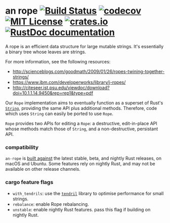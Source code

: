 # an rope [![Build Status](https://travis-ci.org/hawkw/an-editor.svg?branch=master)](https://travis-ci.org/hawkw/an-editor) [![codecov](https://codecov.io/gh/hawkw/an-editor/branch/master/graph/badge.svg)](https://codecov.io/gh/hawkw/an-editor) [![MIT License](https://img.shields.io/badge/license-MIT-blue.svg)](https://github.com/hawkw/an-editor/blob/master/LICENSE) [![crates.io](https://img.shields.io/crates/v/an-rope.svg)](https://crates.io/crates/an-rope) [![RustDoc documentation](https://docs.rs/an-rope/badge.svg)](https://docs.rs/an-rope)

A rope is an efficient data structure for large mutable strings. It's
essentially a binary tree whose leaves are strings.

For more information, see the following resources:

+ http://scienceblogs.com/goodmath/2009/01/26/ropes-twining-together-strings/
+ https://www.ibm.com/developerworks/library/j-ropes/
+ http://citeseer.ist.psu.edu/viewdoc/download?doi=10.1.1.14.9450&rep=rep1&type=pdf

Our `Rope` implementation aims to eventually function as a superset of
Rust's [`String`](https://doc.rust-lang.org/1.3.0/std/string/struct.String.html),
providing the same API plus additional methods. Therefore, code which uses
`String` can easily be ported to use `Rope`.

`Rope` provides two APIs for editing a `Rope`: a destructive,
edit-in-place API whose methods match those of `String`, and a
non-destructive, persistant API.

### compatibility

`an-rope` is [built against](https://travis-ci.org/hawkw/an-editor) the latest stable, beta, and nightly Rust releases, on macOS and Ubuntu. Some features rely on nightly Rust, and may not be available on other release channels.

### cargo feature flags

+ `with_tendrils`: use the [`tendril`](https://docs.rs/crate/tendril/0.2.3) library to optimise performance for small strings.
+ `rebalance`: enable Rope rebalancing.
+ `unstable`: enable nightly Rust features. pass this flag if building on nightly Rust.
